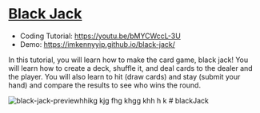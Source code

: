 # [Black Jack](https://youtu.be/bMYCWccL-3U)
- Coding Tutorial: https://youtu.be/bMYCWccL-3U
- Demo: https://imkennyyip.github.io/black-jack/

In this tutorial, you will learn how to make the card game, black jack! You will learn how to create a deck, shuffle it, and deal cards to the dealer and the player. You will also learn to hit (draw cards) and stay (submit your hand) and compare the results to see who wins the round.

![black-jack-preview](https://user-images.githubusercontent.com/78777681/163043266-b2232ed5-23e6-4550-9ed1-809c68ffa96b.png)hhikg kjg fhg khgg khh h k
#   b l a c k J a c k  
 